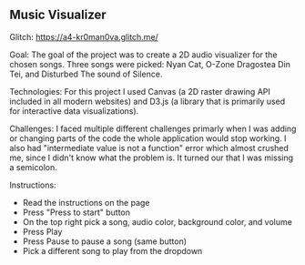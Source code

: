 ## Music Visualizer

Glitch: https://a4-kr0man0va.glitch.me/

Goal: The goal of the project was to create a 2D audio visualizer for the chosen songs. Three songs were picked: Nyan Cat, O-Zone Dragostea Din Tei, and Disturbed The sound of Silence.

Technologies: For this project I used Canvas (a 2D raster drawing API included in all modern websites) and D3.js (a library that is primarily used for interactive data visualizations).

Challenges: I faced multiple different challenges primarly when I was adding or changing parts of the code the whole application would stop working. I also had "intermediate value is not a function" error which almost crushed me, since I didn't know what the problem is. It turned our that I was missing a semicolon.

Instructions:
- Read the instructions on the page
- Press "Press to start" button
- On the top right pick a song, audio color, background color, and volume
- Press Play
- Press Pause to pause a song (same button)
- Pick a different song to play from the dropdown
